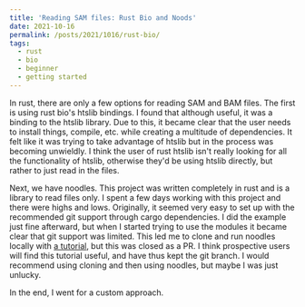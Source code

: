 ```yaml
---
title: 'Reading SAM files: Rust Bio and Noods'
date: 2021-10-16
permalink: /posts/2021/1016/rust-bio/
tags:
  - rust
  - bio
  - beginner
  - getting started
---
```


In rust, there are only a few options for reading SAM and BAM files. The first is using rust bio's htslib bindings. I found that although useful, it was a binding to the htslib library. Due to this, it became clear that the user needs to install things, compile, etc. while creating a multitude of dependencies. It felt like it was trying to take advantage of htslib but in the process was becoming unwieldly. I think the user of rust htslib isn't really looking for all the functionality of htslib, otherwise they'd be using htslib directly, but rather to just read in the files. 

Next, we have noodles. This project was written completely in rust and is a library to read files only. I spent a few days working with this project and there were highs and lows. Originally, it seemed very easy to set up with the recommended git support through cargo dependencies. I did the example just fine afterward, but when I started trying to use the modules it became clear that git support was limited. This led me to clone and run noodles locally with [a tutorial](https://github.com/otsukaresamadeshita/noodles/blob/master/command_line_tutorial.md), but this was closed as a PR. I think prospective users will find this tutorial useful, and have thus kept the git branch. I would recommend using cloning and then using noodles, but maybe I was just unlucky. 

In the end, I went for a custom approach.
